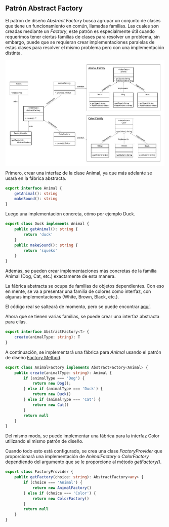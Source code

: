 ## Patrón Abstract Factory

El patrón de diseño *Abstract Factory* busca agrupar un conjunto de clases que tiene un funcionamiento en común, llamadas familias. Las cuales son creadas mediante un *Factory*, este patrón es especialmente útil cuando requerimos tener ciertas familias de clases para resolver un problema, sin embargo, puede que se requieran crear implementaciones paralelas de estas clases para resolver el mismo problema pero con una implementación distinta.

<img align="center" src="https://github.com/jorgekautz/reference-guide/blob/master/design-patterns/assets/diagram_abstract_factory.jpg?raw=true">

Primero, crear una interfaz de la clase Animal, ya que más adelante se usará en la fábrica abstracta.

```typescript
export interface Animal {
    getAnimal(): string
    makeSound(): string
}
```

Luego una implementación concreta, cómo por ejemplo Duck.

```typescript
export class Duck implements Animal {
    public getAnimal(): string {
        return 'duck'
    }
    public makeSound(): string {
        return 'squeks'
    }
}
```

Además, se pueden crear implementaciones más concretas de la familia Animal (Dog, Cat, etc.) exactamente de esta manera.

La fábrica abstracta se ocupa de familias de objetos dependientes. Con eso en mente, se va a presentar una familia de colores como interfaz, con algunas implementaciones (White, Brown, Black, etc.).

El código real se salteará de momento, pero se puede encontrar [aquí](src/ts).

Ahora que se tienen varias familias, se puede crear una interfaz abstracta para ellas.

```typescript
export interface AbstractFactory<T> {
    create(animalType: string): T
}
```

A continuación, se implementará una fábrica para *Animal* usando el patrón de diseño [Factory Method](../factory-method/README.md).

```typescript
export class AnimalFactory implements AbstractFactory<Animal> {
    public create(animalType: string): Animal {
        if (animalType === 'Dog') {
            return new Dog();
        } else if (animalType === 'Duck') {
            return new Duck()
        } else if (animalType === 'Cat') {
            return new Cat()
        }
        return null
    }
}
```

Del mismo modo, se puede implementar una fábrica para la interfaz Color utilizando el mismo patrón de diseño.

Cuando todo esto está configurado, se crea una clase *FactoryProvider* que proporcionará una implementación de *AnimalFactory* o *ColorFactory* dependiendo del argumento que se le proporcione al método *getFactory()*.

```typescript
export class FactoryProvider {
    public getFactory(choice: string): AbstractFactory<any> {
        if (choice === 'Animal') {
            return new AnimalFactory()
        } else if (choice === 'Color') {
            return new ColorFactory()
        }
        return null
    }
}
```